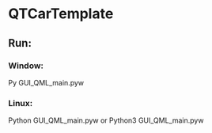 # QTCarTemplate
## Run:
### Window:
  Py GUI_QML_main.pyw
### Linux:
  Python GUI_QML_main.pyw
  or Python3 GUI_QML_main.pyw
